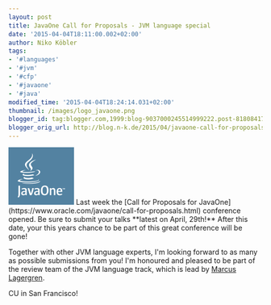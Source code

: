 ```yaml
---
layout: post
title: JavaOne Call for Proposals - JVM language special
date: '2015-04-04T18:11:00.002+02:00'
author: Niko Köbler
tags:
- '#languages'
- '#jvm'
- '#cfp'
- '#javaone'
- '#java'
modified_time: '2015-04-04T18:24:14.031+02:00'
thumbnail: /images/logo_javaone.png
blogger_id: tag:blogger.com,1999:blog-9037000245514999222.post-8180841780463793032
blogger_orig_url: http://blog.n-k.de/2015/04/javaone-call-for-proposals-jvm-language.html
---
```


<img src="/images/logo_javaone.png" class="postimg"/>
Last week the [Call for Proposals for JavaOne](https://www.oracle.com/javaone/call-for-proposals.html) conference opened. Be sure to submit your talks **latest on April, 29th!** After this date, your this years chance to be part of this great conference will be gone!

Together with other JVM language experts, I'm looking forward to as many as possible submissions from you! I'm honoured and pleased to be part of the review team of the JVM language track, which is lead by [Marcus Lagergren](https://twitter.com/lagergren).

CU in San Francisco!
